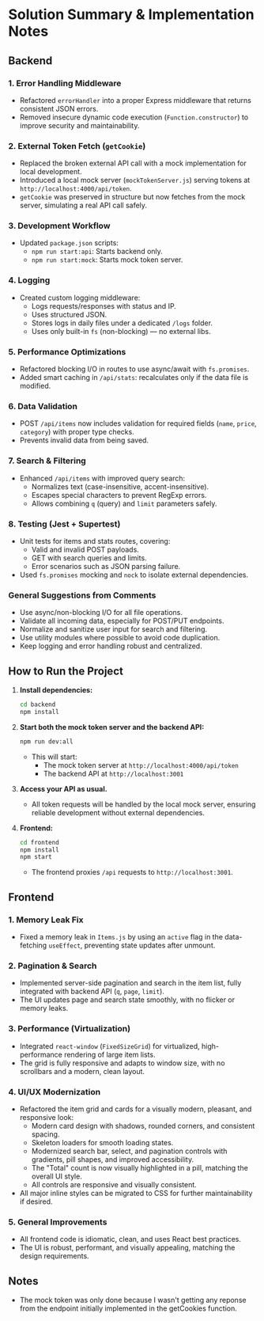 #   Solution Summary & Implementation Notes

## Backend

### 1. Error Handling Middleware
- Refactored `errorHandler` into a proper Express middleware that returns consistent JSON errors.
- Removed insecure dynamic code execution (`Function.constructor`) to improve security and maintainability.

### 2. External Token Fetch (`getCookie`)
- Replaced the broken external API call with a mock implementation for local development.
- Introduced a local mock server (`mockTokenServer.js`) serving tokens at `http://localhost:4000/api/token`.
- `getCookie` was preserved in structure but now fetches from the mock server, simulating a real API call safely.

### 3. Development Workflow
- Updated `package.json` scripts:
  - `npm run start:api`: Starts backend only.
  - `npm run start:mock`: Starts mock token server.

### 4. Logging
- Created custom logging middleware:
  - Logs requests/responses with status and IP.
  - Uses structured JSON.
  - Stores logs in daily files under a dedicated `/logs` folder.
  - Uses only built-in `fs` (non-blocking) — no external libs.

### 5. Performance Optimizations
- Refactored blocking I/O in routes to use async/await with `fs.promises`.
- Added smart caching in `/api/stats`: recalculates only if the data file is modified.

### 6. Data Validation
- POST `/api/items` now includes validation for required fields (`name`, `price`, `category`) with proper type checks.
- Prevents invalid data from being saved.

### 7. Search & Filtering
- Enhanced `/api/items` with improved query search:
  - Normalizes text (case-insensitive, accent-insensitive).
  - Escapes special characters to prevent RegExp errors.
  - Allows combining `q` (query) and `limit` parameters safely.

### 8. Testing (Jest + Supertest)
- Unit tests for items and stats routes, covering:
  - Valid and invalid POST payloads.
  - GET with search queries and limits.
  - Error scenarios such as JSON parsing failure.
- Used `fs.promises` mocking and `nock` to isolate external dependencies.

### General Suggestions from Comments
- Use async/non-blocking I/O for all file operations.
- Validate all incoming data, especially for POST/PUT endpoints.
- Normalize and sanitize user input for search and filtering.
- Use utility modules where possible to avoid code duplication.
- Keep logging and error handling robust and centralized.


## How to Run the Project

1. **Install dependencies:**
   ```sh
   cd backend
   npm install
   ```

2. **Start both the mock token server and the backend API:**
   ```sh
   npm run dev:all
   ```
   - This will start:
     - The mock token server at `http://localhost:4000/api/token`
     - The backend API at `http://localhost:3001`

3. **Access your API as usual.**
   - All token requests will be handled by the local mock server, ensuring reliable development without external dependencies.

4. **Frontend:**
   ```sh
   cd frontend
   npm install
   npm start
   ```
   - The frontend proxies `/api` requests to `http://localhost:3001`.

## Frontend

### 1. Memory Leak Fix
- Fixed a memory leak in `Items.js` by using an `active` flag in the data-fetching `useEffect`, preventing state updates after unmount.

### 2. Pagination & Search
- Implemented server-side pagination and search in the item list, fully integrated with backend API (`q`, `page`, `limit`).
- The UI updates page and search state smoothly, with no flicker or memory leaks.

### 3. Performance (Virtualization)
- Integrated `react-window` (`FixedSizeGrid`) for virtualized, high-performance rendering of large item lists.
- The grid is fully responsive and adapts to window size, with no scrollbars and a modern, clean layout.

### 4. UI/UX Modernization
- Refactored the item grid and cards for a visually modern, pleasant, and responsive look:
  - Modern card design with shadows, rounded corners, and consistent spacing.
  - Skeleton loaders for smooth loading states.
  - Modernized search bar, select, and pagination controls with gradients, pill shapes, and improved accessibility.
  - The "Total" count is now visually highlighted in a pill, matching the overall UI style.
  - All controls are responsive and visually consistent.
- All major inline styles can be migrated to CSS for further maintainability if desired.

### 5. General Improvements
- All frontend code is idiomatic, clean, and uses React best practices.
- The UI is robust, performant, and visually appealing, matching the design requirements.

## Notes

- The mock token was only done because I wasn't getting any reponse from the endpoint initially implemented in the getCookies function.
